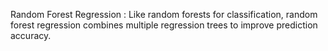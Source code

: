 Random Forest Regression
: Like random forests for classification, random forest regression combines multiple regression trees to improve prediction accuracy.